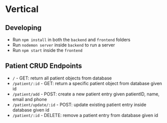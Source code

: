 # Vertical

## Developing

- Run `npm install` in both the `backend` and `frontend` folders
- Run `nodemon server` inside `backend` to run a server
- Run `npm start` inside the `frontend`

## Patient CRUD Endpoints

- `/` - GET: return all patient objects from database
- `/patient/:id` - GET: return a specific patient object from database given id
- `/patient/add` - POST: create a new patient entry given patientID, name, email and phone
- `/patient/update/:id` - POST: update existing patient entry inside database given id
- `/patient/:id` - DELETE: remove a patient entry from database given id
